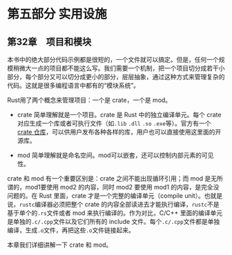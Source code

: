 # 第五部分 实用设施

## 第32章　项目和模块

本书中的绝大部分代码示例都是很短的，一个文件就可以搞定。但是，任何一个规模稍微大一点的项目都不能这么写。我们需要一个机制，把一个项目切分成若干小部分，每个部分又可以切分成更小的部分，层层抽象，通过这种方式来管理复杂的代码。这就是很多编程语言中都有的“模块系统”。

Rust用了两个概念来管理项目：一个是 crate，一个是 mod。

*  crate 简单理解就是一个项目。crate 是 Rust 中的独立编译单元。每个 crate 对应生成一个库或者可执行文件（如`.lib` `.dll` `.so` `.exe`等）。官方有一个 [crate 仓库](https://crates.io/)，可以供用户发布各种各样的库，用户也可以直接使用这里面的开源库。

*  mod 简单理解就是命名空间。mod可以嵌套，还可以控制内部元素的可见性。

crate 和 mod 有一个重要区别是：crate 之间不能出现循环引用；而 mod 是无所谓的，mod1要使用 mod2 的内容，同时 mod2 要使用 mod1 的内容，是完全没问题的。在 Rust 里面，crate 才是一个完整的编译单元（compile unit）。也就是说，`rustc`编译器必须把整个 crate 的内容全部读进去才能执行编译，`rustc`不是基于单个的`.rs`文件或者 mod 来执行编译的。作为对比，C/C++ 里面的编译单元是单独的`.c/.cpp`文件以及它们所有的 include 文件。每个`.c/.cpp`文件都是单独编译，生成`.o`文件，再把这些`.o`文件链接起来。

本章我们详细讲解一下 crate 和 mod。
